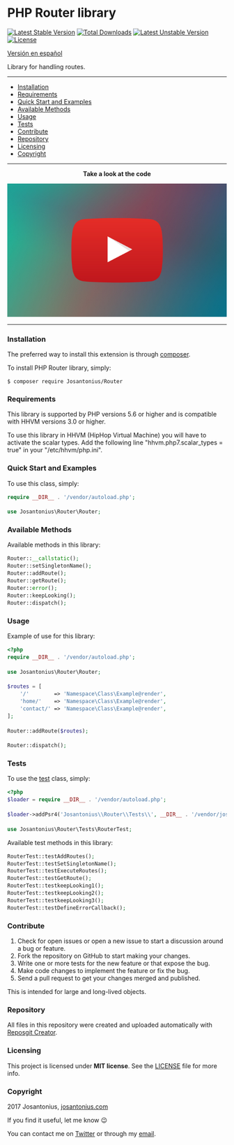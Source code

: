 # PHP Router library

[![Latest Stable Version](https://poser.pugx.org/josantonius/router/v/stable)](https://packagist.org/packages/josantonius/router) [![Total Downloads](https://poser.pugx.org/josantonius/router/downloads)](https://packagist.org/packages/josantonius/router) [![Latest Unstable Version](https://poser.pugx.org/josantonius/router/v/unstable)](https://packagist.org/packages/josantonius/router) [![License](https://poser.pugx.org/josantonius/router/license)](https://packagist.org/packages/josantonius/router)

[Versión en español](README-ES.md)

Library for handling routes.

---

- [Installation](#installation)
- [Requirements](#requirements)
- [Quick Start and Examples](#quick-start-and-examples)
- [Available Methods](#available-methods)
- [Usage](#usage)
- [Tests](#tests)
- [Contribute](#contribute)
- [Repository](#repository)
- [Licensing](#licensing)
- [Copyright](#copyright)

---

<p align="center"><strong>Take a look at the code</strong></p>

<p align="center">
  <a href="" title="Take a look at the code">
  	<img src="https://raw.githubusercontent.com/Josantonius/PHP-Algorithm/master/resources/youtube-thumbnail.jpg">
  </a>
</p>

---

### Installation

The preferred way to install this extension is through [composer](http://getcomposer.org/download/).

To install PHP Router library, simply:

    $ composer require Josantonius/Router

### Requirements

This library is supported by PHP versions 5.6 or higher and is compatible with HHVM versions 3.0 or higher.

To use this library in HHVM (HipHop Virtual Machine) you will have to activate the scalar types. Add the following line "hhvm.php7.scalar_types = true" in your "/etc/hhvm/php.ini".

### Quick Start and Examples

To use this class, simply:

```php
require __DIR__ . '/vendor/autoload.php';

use Josantonius\Router\Router;
```
### Available Methods

Available methods in this library:

```php
Router::__callstatic();
Router::setSingletonName();
Router::addRoute();
Router::getRoute();
Router::error();
Router::keepLooking();
Router::dispatch();
```
### Usage

Example of use for this library:

```php
<?php
require __DIR__ . '/vendor/autoload.php';

use Josantonius\Router\Router;

$routes = [
    '/'        => 'Namespace\Class\Example@render',
    'home/'    => 'Namespace\Class\Example@render',
    'contact/' => 'Namespace\Class\Example@render',
];

Router::addRoute($routes);

Router::dispatch();
```

### Tests 

To use the [test](tests) class, simply:

```php
<?php
$loader = require __DIR__ . '/vendor/autoload.php';

$loader->addPsr4('Josantonius\\Router\\Tests\\', __DIR__ . '/vendor/josantonius/router/tests');

use Josantonius\Router\Tests\RouterTest;

```
Available test methods in this library:

```php
RouterTest::testAddRoutes();
RouterTest::testSetSingletonName();
RouterTest::testExecuteRoutes();
RouterTest::testGetRoute();
RouterTest::testkeepLooking1();
RouterTest::testkeepLooking2();
RouterTest::testkeepLooking3();
RouterTest::testDefineErrorCallback();
```

### Contribute
1. Check for open issues or open a new issue to start a discussion around a bug or feature.
1. Fork the repository on GitHub to start making your changes.
1. Write one or more tests for the new feature or that expose the bug.
1. Make code changes to implement the feature or fix the bug.
1. Send a pull request to get your changes merged and published.

This is intended for large and long-lived objects.

### Repository

All files in this repository were created and uploaded automatically with [Reposgit Creator](https://github.com/Josantonius/BASH-Reposgit).

### Licensing

This project is licensed under **MIT license**. See the [LICENSE](LICENSE) file for more info.

### Copyright

2017 Josantonius, [josantonius.com](https://josantonius.com/)

If you find it useful, let me know :wink:

You can contact me on [Twitter](https://twitter.com/Josantonius) or through my [email](mailto:hello@josantonius.com).